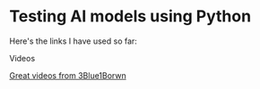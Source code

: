 # Testing AI models using Python

Here's the links I have used so far:

Videos

  <a href="https://www.youtube.com/watch?v=aircAruvnKk&list=PLZHQObOWTQDNU6R1_67000Dx_ZCJB-3pi">Great videos from     3Blue1Borwn</a>
